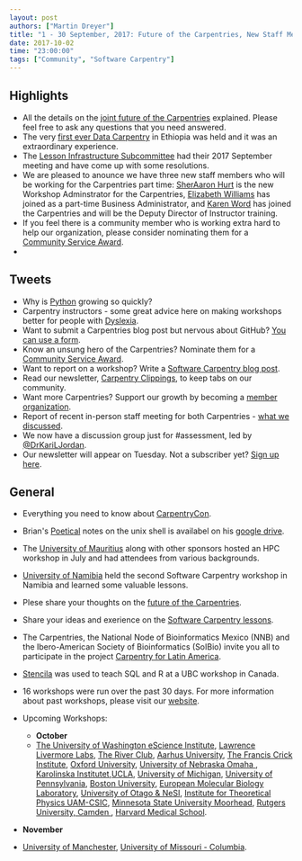 ```yaml
---
layout: post
authors: ["Martin Dreyer"]
title: "1 - 30 September, 2017: Future of the Carpentries, New Staff Members, Community Service Awards, CarpentryCon"
date: 2017-10-02
time: "23:00:00"
tags: ["Community", "Software Carpentry"]
---
```


## Highlights
* All the details on the [joint future of the Carpentries]({{site.baseurl}}/blog/2017/09/merger.html) explained. Please feel free to ask any questions that you need answered.
* The very [first ever Data Carpentry]({{site.baseurl}}/blog/2017/09/ethiopia.html) in Ethiopia was held and it was an extraordinary experience.
* The [Lesson Infrastructure Subcommittee]({{site.baseurl}}/blog/2017/09/lesson-infrastructure-subcommittee.html) had their 2017 September meeting and have come up with some resolutions.
* We are pleased to anounce we have three new staff members who will be working for the Carpentries part time: [SherAaron Hurt]({{site.baseurl}}/blog/2017/09/announce-sher.html) is the new Workshop Adminstrator for the Carpentries, [Elizabeth Williams]({{site.baseurl}}/blog/2017/09/new-staff-intro.html) has joined as a part-time Business Administrator, and [Karen Word]({{site.baseurl}}/blog/2017/09/new-staff-intro.html) has joined the Carpentries and will be the Deputy Director of Instructor training.
* If you feel there is a community member who is working extra hard to help our organization, please consider nominating them for a [Community Service Award]({{site.baseurl}}/blog/2017/09/community-awards.html).
* 

## Tweets
* Why is [Python](https://stackoverflow.blog/2017/09/14/python-growing-quickly/#.Wb-IhNlX_Kw.twitter) growing so quickly?
* Carpentry instructors - some great advice here on making workshops better for people with [Dyslexia](http://www.datacarpentry.org/blog/coding-and-dyslexia/).
* Want to submit a Carpentries blog post but nervous about GitHub? [You can use a form](https://carpentries.typeform.com/to/BK55ld).
*  Know an unsung hero of the Carpentries? Nominate them for a [Community Service Award](https://software-carpentry.org/blog/2017/09/community-awards.html).
*  Want to report on a workshop? Write a [Software Carpentry blog post](https://software-carpentry.org/blog/2017/07/write-blog.html).
*  Read our newsletter, [Carpentry Clippings](http://software-carpentry.us14.list-manage.com/subscribe?u=46d7513c798c6bd41e5f58f4a&id=50c3e6d6fe), to keep tabs on our community.
*  Want more Carpentries? Support our growth by becoming a [member organization](https://software-carpentry.org/membership/).
*  Report of recent in-person staff meeting for both Carpentries - [what we discussed](http://www.datacarpentry.org/blog/davis-inperson/).
*  We now have a discussion group just for #assessment, led by [@DrKariLJordan](https://twitter.com/DrKariLJordan).
*  Our newsletter will appear on Tuesday. Not a subscriber yet? [Sign up here](http://software-carpentry.us14.list-manage.com/subscribe?u=46d7513c798c6bd41e5f58f4a&id=50c3e6d6fe).

## General
* Everything you need to know about [CarpentryCon]({{site.baseurl}}/blog/2017/08/carpentrycon.html). 
* Brian's [Poetical]({{site.baseurl}}/blog/2017/08/WaxingPoetical.html) notes on the unix shell is availabel on his [google drive](https://docs.google.com/document/d/1GpKZISA4GP2mxWgkuQbcvXElDKzMO80XqxHbR6RBbGc/edit).
* The [University of Mauritius]({{site.baseurl}}/blog/2017/09/mauritius.html) along with other sponsors hosted an HPC workshop in July and had attendees from various backgrounds.
* [University of Namibia]({{site.baseurl}}/blog/2017/09/namibia.html) held the second Software Carpentry workshop in Namibia and learned some valuable lessons.
* Plese share your thoughts on the [future of the Carpentries]({{site.baseurl}}/blog/2017/09/rfc.html).
* Share your ideas and exerience on the [Software Carpentry lessons]({{site.baseurl}}/blog/2017/09/swc-lessons.html).
* The Carpentries, the National Node of Bioinformatics Mexico (NNB) and the Ibero-American Society of Bioinformatics (SoIBio) invite you all to participate in the project [Carpentry for Latin America]({{site.baseurl}}/blog/2017/09/latin-am-lessons.html).
* [Stencila]({{site.baseurl}}/blog/2017/09/stencila-wkshp.html) was used to teach SQL and R at a UBC workshop in Canada.

* 16 workshops were run over the past 30 days. For more information about past workshops, please visit our [website]({{site.baseurl}}/workshops/past/). 
* Upcoming Workshops:
  

  * **October**
  * [The University of Washington eScience Institute](https://uwescience.github.io/2017-10-02-uw/), [Lawrence Livermore Labs](https://markcmiller86.github.io/2017-10-03-LLNL/), [The River Club](https://ctpug.github.io/2017-10-03-riverclub/), [Aarhus University](https://danm0nster.github.io/2017-10-09-aarhus/), [The Francis Crick Institute](https://psipred.github.io/2017-10-12-crick_institute/), [Oxford University](https://kpoterlowicz.github.io/2017-10-12-oxford-swc/), [University of Nebraska Omaha
](https://unlhcc.github.io/2017-10-16-UNO/), [Karolinska Institutet](https://hadrieng.github.io/2017-10-16-karolinska/),[UCLA](https://ucla-data-archive.github.io/2017-10-16-ucla/), [University of Michigan](https://umswc.github.io/2017-10-16-umswc/), [University of Pennsylvania](https://mfoos.github.io/2017-10-16-upenn-ibi/), [Boston University](https://bpteague.github.io/2017-10-17-bu/), [European Molecular Biology Laboratory](https://tobyhodges.github.io/2017-10-17-heidelberg/), [University of Otago & NeSI](https://eresearch-otago.github.io/2017-10-19-otago/), [Institute for Theoretical Physics UAM-CSIC](https://adgdt.github.io/2017-10-25-ift/), [Minnesota State University Moorhead](https://ntmoore.github.io/2017-10-27-Moorhead/), [Rutgers University, Camden
](https://russodanielp.github.io/2017-10-27-RUCamden/), [Harvard Medical School](https://sorgerlab.github.io/2017-10-30-harvard/).

* **November**
* [University of Manchester](https://njall.github.io/2017-11-06-manchester/), [University of Missouri - Columbia](https://mizzou-rcss.github.io/2017-11-07-mizzou/).
